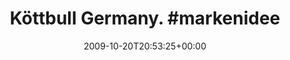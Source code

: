 ---
retweeted: false
source: <a href="http://twitter.com" rel="nofollow">Twitter Web Client</a>
entities:
  hashtags:
  - text: markenidee
    indices:
    - '18'
    - '29'
  symbols: []
  user_mentions: []
  urls: []
display_text_range:
- '0'
- '29'
favorite_count: '0'
id_str: '5027137831'
truncated: false
retweet_count: '0'
id: '5027137831'
created_at: Tue Oct 20 20:53:25 +0000 2009
favorited: false
full_text: 'Köttbull Germany. #markenidee'
lang: de
tags:
- markenidee
- pesos:twitter
date: '2009-10-20T20:53:25+00:00'
src: https://twitter.com/bascht/status/5027137831
original_url: https://twitter.com/bascht/status/5027137831
type: twitter_tweet
text: 'Köttbull Germany. #markenidee'
title: 'Köttbull Germany. #markenidee'

---